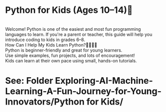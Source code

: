# Python for Kids (Ages 10–14)🐍
<br>
Welcome! Python is one of the easiest and most fun programming languages to learn. If you're a parent or teacher, this guide will help you introduce coding to kids in grades 6–8.
<br>
How Can I Help My Kids Learn Python?👨‍👩‍👧‍👦 
<br>
Python is beginner-friendly and great for young learners.
<br>
Use simple examples, fun projects, and lots of encouragement!
<br>
Kids can learn at their own pace using small, hands-on tutorials.
<br>

# See: Folder Exploring-AI-Machine-Learning-A-Fun-Journey-for-Young-Innovators/Python for Kids/


